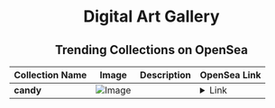 <div align="center">

# Digital Art Gallery

## Trending Collections on OpenSea

| Collection Name                       | Image                                                                                     | Description                       | OpenSea Link                                                                                          |
|---------------------------------------|-------------------------------------------------------------------------------------------|-----------------------------------|--------------------------------------------------------------------------------------------------------|
| **candy** | ![Image](https://i.seadn.io/s/raw/files/b50539ad446887838982c9c4bcc85152.jpg?w=500&auto=format?w=200&auto=format) |  | <details><summary>Link</summary>[candy](https://opensea.io/collection/candy-83)</details> |

</div>